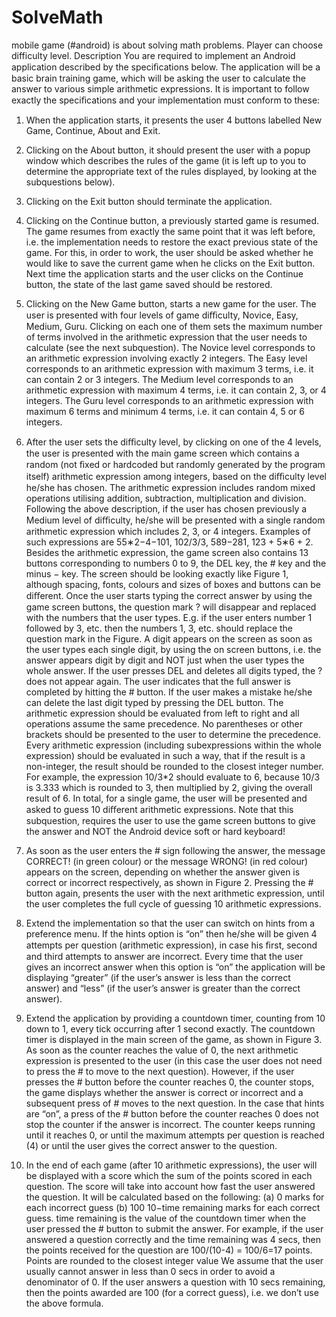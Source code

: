 # SolveMath
mobile game (#android) is about solving math problems. Player can choose difficulty level.
Description
You are required to implement an Android application described by the speciﬁcations below. The application will be a
basic brain training game, which will be asking the user to calculate the answer to various simple arithmetic expressions.
It is important to follow exactly the speciﬁcations and your implementation must conform to these:
1. When the application starts, it presents the user 4 buttons labelled New Game, Continue, About and Exit.

2. Clicking on the About button, it should present the user with a popup window which describes the rules of the game 
  (it is left up to you to determine the appropriate text of the rules displayed, by looking at the subquestions below). 
  
3. Clicking on the Exit button should terminate the application. 

4. Clicking on the Continue button, a previously started game is resumed. The game resumes from exactly the same point that it was 
  left before, i.e. the implementation needs to restore the exact previous state of the game. For this, in order to work, the user should
  be asked whether he would like to save the current game when he clicks on the Exit button. Next time the application starts and the user 
  clicks on the Continue button, the state of the last game saved should be restored. 
  
5. Clicking on the New Game button, starts a new game for the user. The user is presented with 
  four levels of game diﬃculty, Novice, Easy, Medium, Guru. Clicking on each one of them sets the maximum number of terms 
  involved in the arithmetic expression that the user needs to calculate (see the next subquestion). The Novice level corresponds
  to an arithmetic expression involving exactly 2 integers. The Easy level corresponds to an arithmetic expression with maximum 
  3 terms, i.e. it can contain 2 or 3 integers. The Medium level corresponds to an arithmetic expression with 
  maximum 4 terms, i.e. it can contain 2, 3, or 4 integers. The Guru level corresponds to an arithmetic expression with maximum 
  6 terms and minimum 4 terms, i.e. it can contain 4, 5 or 6 integers. 

6. After the user sets the diﬃculty level, by clicking on one of the 4 levels, the user is presented with the main game screen
  which contains a random (not ﬁxed or hardcoded but randomly generated by the program itself) arithmetic expression among 
  integers, based on the diﬃculty level he/she has chosen. The arithmetic expression includes random mixed operations utilising 
  addition, subtraction, multiplication and division. Following the above description, if the user has chosen previously a Medium 
  level of diﬃculty, he/she will be presented with a single random arithmetic expression which includes 2, 3, or 4 integers. Examples 
  of such expressions are 55∗2−4−101, 102/3/3, 589−281, 123 + 5∗6 + 2. Besides the arithmetic expression, the game screen also contains 
  13 buttons corresponding to numbers 0 to 9, the DEL key, the # key and the minus − key. The screen should be looking exactly like 
  Figure 1, although spacing, fonts, colours and sizes of boxes and buttons can be diﬀerent. Once the user starts typing the correct 
  answer by using the game screen buttons, the question mark ? will disappear and replaced with the numbers that the user types.
  E.g. if the user enters number 1 followed by 3, etc. then the numbers 1, 3, etc. should replace the question mark in the Figure. 
  A digit appears on the screen as soon as the user types each single digit, by using the on screen buttons, i.e. the answer appears 
  digit by digit and NOT just when the user types the whole answer. If the user presses DEL and deletes all digits typed, the ?
  does not appear again. The user indicates that the full answer is completed by hitting the # button. If the user makes a mistake 
  he/she can delete the last digit typed by pressing the DEL button. The arithmetic expression should be evaluated from left to right
  and all operations assume the same precedence. No parentheses or other brackets should be presented to the user to determine the 
  precedence. Every arithmetic expression (including subexpressions within the whole expression) should be evaluated in such a way, 
  that if the result is a non-integer, the result should be rounded to the closest integer number. For example, the expression 10/3*2 
  should evaluate to 6, because 10/3 is 3.333 which is rounded to 3, then multiplied by 2, giving the overall result of 6. In total, 
  for a single game, the user will be presented and asked to guess 10 diﬀerent arithmetic expressions. Note that this subquestion, 
  requires the user to use the game screen buttons to give the answer and NOT the Android device soft or hard keyboard! 
  
7. As soon as the user enters the # sign following the answer, the message CORRECT! (in green colour) or the message WRONG! 
  (in red colour) appears on the screen, depending on whether the answer given is correct or incorrect respectively, as shown 
  in Figure 2. Pressing the # button again, presents the user with the next arithmetic expression, until the user completes the 
  full cycle of guessing 10 arithmetic expressions. 
  
8. Extend the implementation so that the user can switch on hints from a preference menu. If the hints option is “on” then 
  he/she will be given 4 attempts per question (arithmetic expression), in case his ﬁrst, second and third attempts to answer 
  are incorrect. Every time that the user gives an incorrect answer when this option is “on” the application will
  be displaying “greater” (if the user’s answer is less than the correct answer) and “less” (if the user’s answer is greater than
  the correct answer). 
  
9. Extend the application by providing a countdown timer, counting from 10 down to 1, every tick occurring after 1 second exactly.
  The countdown timer is displayed in the main screen of the game, as shown in Figure 3. As soon as the counter reaches the value of 0,
  the next arithmetic expression is presented to the user (in this case the user does not need to press the # to move to the next question). 
  However, if the user presses the # button before the counter reaches 0, the counter stops, the game displays whether the answer is
  correct or incorrect and a subsequent press of # moves to the next question. In the case that hints are “on”, a press of the # button
  before the counter reaches 0 does not stop the counter if the answer is incorrect. The counter keeps running until it
  reaches 0, or until the maximum attempts per question is reached (4) or until the user gives the correct answer to the question. 
  
10. In the end of each game (after 10 arithmetic expressions), the user will be displayed with a score which the sum of the points scored in each question. The score will take into account how fast the user answered the question. It will be calculated based on the following:
  (a) 0 marks for each incorrect guess (b) 100 10−time remaining marks for each correct guess. time remaining is the value 
  of the countdown timer when the user pressed the # button to submit the answer. For example, if the user answered a question 
  correctly and the time remaining was 4 secs, then the points received for the question are 100/(10-4) = 100/6=17 points.
  Points are rounded to the closest integer value We assume that the user usually cannot answer in less than 0 secs in order 
  to avoid a denominator of 0. If the user answers a question with 10 secs remaining, then the points awarded are 100
  (for a correct guess), i.e. we don’t use the above formula.

  
